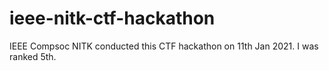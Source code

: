 # ieee-nitk-ctf-hackathon
IEEE Compsoc NITK conducted this CTF hackathon on 11th Jan 2021. I was ranked 5th.  
